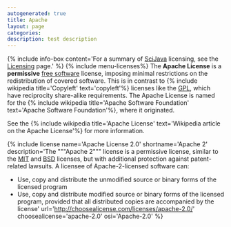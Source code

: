 ```yaml
---
autogenerated: true
title: Apache
layout: page
categories: 
description: test description
---
```


{% include info-box content='For a summary of [SciJava](SciJava) licensing, see the [Licensing](Licensing) page.' %} {% include menu-licenses%}
The **Apache License** is a **permissive** [free software](Open_Source) license, imposing minimal restrictions on the redistribution of covered software. This is in contrast to {% include wikipedia title='Copyleft' text='copyleft'%} licenses like the [GPL](GPL), which have reciprocity share-alike requirements. The Apache License is named for the {% include wikipedia title='Apache Software Foundation' text='Apache Software Foundation'%}, where it originated.

See the {% include wikipedia title='Apache License' text='Wikipedia article on the Apache License'%} for more information.

{% include license name='Apache License 2.0' shortname='Apache 2' description='The """Apache 2""" license is a permissive license, similar to the [MIT](MIT) and [BSD](BSD) licenses, but with additional protection against patent-related lawsuits. A licensee of Apache-2-licensed software can:

-   Use, copy and distribute the unmodified source or binary forms of the licensed program
-   Use, copy and distribute modified source or binary forms of the licensed program, provided that all distributed copies are accompanied by the license' url='http://choosealicense.com/licenses/apache-2.0/' choosealicense='apache-2.0' osi='Apache-2.0' %}

